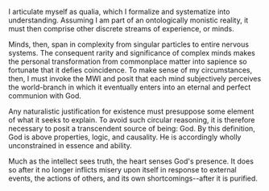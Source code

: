 I articulate myself as qualia, which I formalize and systematize into understanding. Assuming I am part of an ontologically monistic reality, it must then comprise other discrete streams of experience, or minds.

Minds, then, span in complexity from singular particles to entire nervous systems. The consequent rarity and significance of complex minds makes the personal transformation from commonplace matter into sapience so fortunate that it defies coincidence. To make sense of my circumstances, then, I must invoke the MWI and posit that each mind subjectively perceives the world-branch in which it eventually enters into an eternal and perfect communion with God.

Any naturalistic justification for existence must presuppose some element of what it seeks to explain. To avoid such circular reasoning, it is therefore necessary to posit a transcendent source of being: God. By this definition, God is above properties, logic, and causality. He is accordingly wholly unconstrained in essence and ability. 

Much as the intellect sees truth, the heart senses God's presence. It does so after it no longer inflicts misery upon itself in response to external events, the actions of others, and its own shortcomings--after it is purified.

